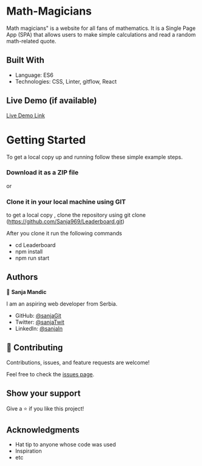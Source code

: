 # Math-Magicians
Math magicians" is a website for all fans of mathematics. It is a Single Page App (SPA) that allows users to  make simple calculations and read a random math-related quote.


## Built With

- Language: ES6
- Technologies: CSS, Linter, gitflow, React


## Live Demo (if available)

[Live Demo Link](https://sanja969.github.io/Math-Magicians)


# Getting Started

To get a local copy up and running follow these simple example steps.

### Download it as a ZIP file
or

### Clone it in your local machine using GIT
to get a local copy , clone the repository using git clone
(https://github.com/Sanja969/Leaderboard.git)

After you clone it run  the following commands

 - cd Leaderboard
 - npm install
- npm run start

## Authors

👤 **Sanja Mandic**

I am an aspiring web developer from Serbia.
- GitHub: [@sanjaGit](https://github.com/Sanja969)
- Twitter: [@sanjaTwit](https://twitter.com/SanjaMandic42)
- LinkedIn: [@sanjaIn](https://linkedin.com/in/sanja-mandic-823995a2/)

## 🤝 Contributing

Contributions, issues, and feature requests are welcome!

Feel free to check the [issues page](../../issues/).

## Show your support

Give a ⭐️ if you like this project!

## Acknowledgments

- Hat tip to anyone whose code was used
- Inspiration
- etc
